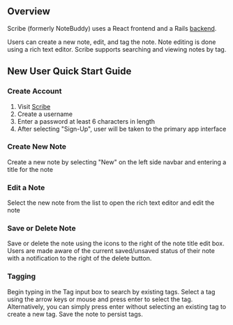 ## Overview

Scribe (formerly NoteBuddy) uses a React frontend and a Rails [backend](https://github.com/imanj12/notebuddy-backend).

Users can create a new note, edit, and tag the note. Note editing is done using a rich text editor. Scribe supports searching and viewing notes by tag.

## New User Quick Start Guide

### Create Account

1. Visit [Scribe](https://notebuddy-frontend.herokuapp.com)
2. Create a username
3. Enter a password at least 6 characters in length
4. After selecting "Sign-Up", user will be taken to the primary app interface

### Create New Note

Create a new note by selecting "New" on the left side navbar and entering a title for the note

### Edit a Note

Select the new note from the list to open the rich text editor and edit the note

### Save or Delete Note

Save or delete the note using the icons to the right of the note title edit box. Users are made aware of the current saved/unsaved status of their note with a notification to the right of the delete button.

### Tagging

Begin typing in the Tag input box to search by existing tags. Select a tag using the arrow keys or mouse and press enter to select the tag. Alternatively, you can simply press enter without selecting an existing tag to create a new tag. Save the note to persist tags.
